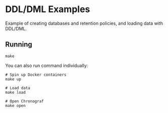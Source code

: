# DDL/DML Examples

Example of creating databases and retention policies, and loading data with DDL/DML.

## Running

```shell
make
```

You can also run command individually:

```shell
# Spin up Docker containers
make up

# Load data
make load

# Open Chronograf
make open
```
